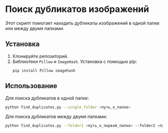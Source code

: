 # Поиск дубликатов изображений

Этот скрипт помогает находить дубликаты изображений в одной папке или между двумя папками.

## Установка

1. Клонируйте репозиторий.
2. Библиотеки `Pillow` и `ImageHash`. Установка с помощью pip:
    ```
    pip install Pillow imagehash
    ```

## Использование

Для поиска дубликатов в одной папке:
```bash
python find_duplicates.py --single_folder <путь_к_папке>
````

Для поиска дубликатов между двумя папками:
```` bash
python find_duplicates.py --folder1 <путь_к_первой_папке> --folder2 <путь_ко_второй_папке>
````
